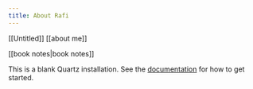 ```yaml
---
title: About Rafi
---
```

[[Untitled]]
[[about me]]

[[book notes|book notes]]

This is a blank Quartz installation.
See the [documentation](https://quartz.jzhao.xyz) for how to get started.
